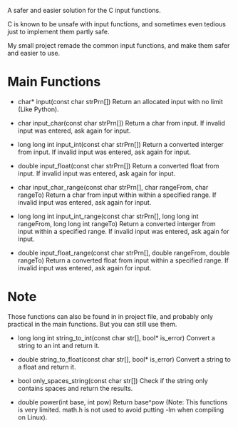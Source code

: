 A safer and easier solution for the C input functions.

C is known to be unsafe with input functions,
and sometimes even tedious just to implement them partly safe.

My small project remade the common input functions,
and make them safer and easier to use.

# Main Functions

- char* input(const char strPrn[])
  Return an allocated input with no limit (Like Python).
  
- char input_char(const char strPrn[])
  Return a char from input.
  If invalid input was entered, ask again for input.
 
- long long int input_int(const char strPrn[])
  Return a converted interger from input.
  If invalid input was entered, ask again for input.

- double input_float(const char strPrn[])
  Return a converted float from input.
  If invalid input was entered, ask again for input.

- char input_char_range(const char strPrn[], char rangeFrom, char rangeTo)
  Return a char from input within within a specified range.
  If invalid input was entered, ask again for input.

- long long int input_int_range(const char strPrn[], long long int rangeFrom, long long int rangeTo)
  Return a converted interger from input within a specified range.
  If invalid input was entered, ask again for input.

- double input_float_range(const char strPrn[], double rangeFrom, double rangeTo)
  Return a converted float from input within a specified range.
  If invalid input was entered, ask again for input.


# Note

Those functions can also be found in in project file,
and probably only practical in the main functions.
But you can still use them.
   
- long long int string_to_int(const char str[], bool* is_error)
  Convert a string to an int and return it.

- double string_to_float(const char str[], bool* is_error)
  Convert a string to a float and return it.

- bool only_spaces_string(const char str[])
  Check if the string only contains spaces and return the results.

- double power(int base, int pow)
  Return base^pow (Note: This functions is very limited. math.h is not used to avoid putting -lm when compiling on Linux).
